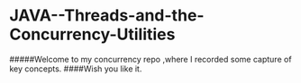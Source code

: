 # JAVA--Threads-and-the-Concurrency-Utilities
#####Welcome to my concurrency repo ,where I recorded some capture of key concepts.
####Wish you like it.

